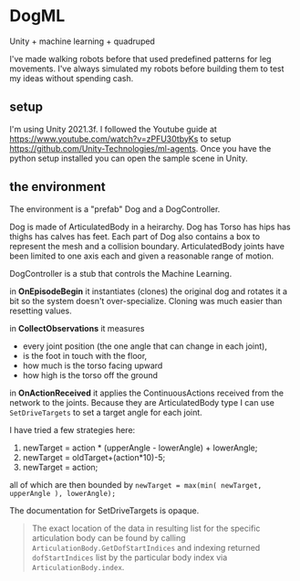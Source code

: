# DogML

Unity + machine learning + quadruped

I've made walking robots before that used predefined patterns for leg movements.
I've always simulated my robots before building them to test my ideas without spending cash.

## setup

I'm using Unity 2021.3f.  I followed the Youtube guide at https://www.youtube.com/watch?v=zPFU30tbyKs
to setup https://github.com/Unity-Technologies/ml-agents.  Once you have the python setup installed
you can open the sample scene in Unity.

## the environment

The environment is a "prefab" Dog and a DogController.

Dog is made of ArticulatedBody in a heirarchy.  Dog has Torso has hips has thighs has calves has feet.
Each part of Dog also contains a box to represent the mesh and a collision boundary.  ArticulatedBody joints have been limited to one axis each and given a reasonable range of motion.

DogController is a stub that controls the Machine Learning.

in **OnEpisodeBegin** it instantiates (clones) the original dog and rotates it a bit so the system doesn't over-specialize.  Cloning was much easier than resetting values.

in **CollectObservations** it measures 

- every joint position (the one angle that can change in each joint), 
- is the foot in touch with the floor,
- how much is the torso facing upward
- how high is the torso off the ground

in **OnActionReceived** it applies the ContinuousActions received from the network to the joints.
Because they are ArticulatedBody type I can use `SetDriveTargets` to set a target angle for each joint.

I have tried a few strategies here:

1. newTarget = action * (upperAngle - lowerAngle) + lowerAngle;
2. newTarget = oldTarget+(action\*10)-5;
3. newTarget = action;

all of which are then bounded by `newTarget = max(min( newTarget, upperAngle ), lowerAngle);`

The documentation for SetDriveTargets is opaque.

> The exact location of the data in resulting list for the specific articulation body can be found by calling `ArticulationBody.GetDofStartIndices` and indexing returned `dofStartIndices` list by the particular body index via `ArticulationBody.index`.

